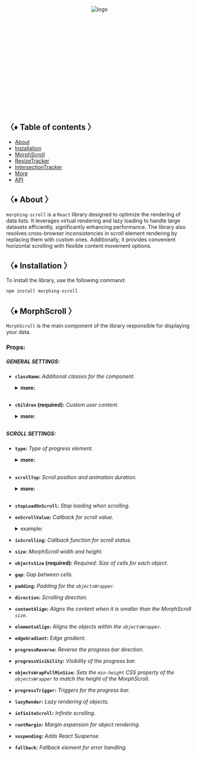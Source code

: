 <div align="center" style="height: 282px;">
  <img src="https://drive.google.com/uc?export=view&id=1zaKS3ZOVpeVEY2xcwZmUhdYuRBGBzZRR" alt="logo"/>
</div>

## 〈♦ Table of contents 〉

- [About](#-about-)
- [Installation](#-installation-)
- [MorphScroll](#-morph_scroll-)
- [ResizeTracker](#-resizet_racker-)
- [IntersectionTracker](#-intersection_tracker-)
- [More](#-more-)
- [API](#-api-)

## 〈♦ About 〉

`morphing-scroll` is a `React` library designed to optimize the rendering of data lists. It leverages virtual rendering and lazy loading to handle large datasets efficiently, significantly enhancing performance. The library also resolves cross-browser inconsistencies in scroll element rendering by replacing them with custom ones. Additionally, it provides convenient horizontal scrolling with flexible content movement options.

## 〈♦ Installation 〉

To install the library, use the following command:

```bash
npm install morphing-scroll
```

## 〈♦ MorphScroll 〉

`MorphScroll` is the main component of the library responsible for displaying your data.

### Props:

##### GENERAL SETTINGS:

- **`className`:** _Additional classes for the component._<br />
  <details>
  <summary><strong>more:</strong></summary>
  <strong>type:</strong> string<br />
  <strong>example:</strong>

  ```tsx
  <MorphScroll
    className="my-class"
    // another props
  >
    {children}
  </MorphScroll>
  ```

  </details>
  <h2>

- **`children` (required):** _Custom user content._
  <details>
  <summary><strong>more:</strong></summary>
  <strong>type:</strong> React.ReactNode<br />
  <strong>example:</strong>

  ```tsx
  <MorphScroll
  // your props
  >
    {children}
  </MorphScroll>
  ```

  </details>
  <h2>

##### SCROLL SETTINGS:

- **`type`:** _Type of progress element._<br />
  <details>
  <summary><strong>more:</strong></summary>
  <strong>type:</strong> "scroll" | "slider"<br />
  <strong>default:</strong> "scroll"<br />
  <strong>example:</strong>

  ```tsx
  <MorphScroll
    type="slider"
    // another props
  >
    {children}
  </MorphScroll>
  ```

  </details>
  <h2>

- **`scrollTop`:** _Scroll position and animation duration._
  <details>
  <summary><strong>more:</strong></summary>
  <strong>type:</strong> { value: number | "end"; duration?: number }<br />
  <strong>default:</strong> { value: 1; duration: 200 }<br />
  <strong>description:</strong> <em><br />
  The default value for <code>value</code> is set to 1 to prevent sudden scrolling to the start of the list, especially when loading new elements at the top of the MorphScroll. The value <code>"end"</code> scrolls to the end of the list upon loading and is useful when adding new items to the bottom of the list and will not work when adding new items to the top.<br />
  The <code>duration</code> parameter specifies the scrolling speed for the <code>scrollTop</code> values. This parameter is optional and you can only use `value'.</em><br />
  <strong>example:</strong>

  ```tsx
  <MorphScroll
    scrollTop={{ value: 100; duration: 100 }}
    // another props
  >
    {children}
  </MorphScroll>
  ```

  </details>
  <h2>

- **`stopLoadOnScroll`:** _Stop loading when scrolling._

- **`onScrollValue`:** _Callback for scroll value._
  <details>
  <summary>example:</summary>
    onScrollValue={[
     (scroll) => scroll > 200 && console.log("scroll > 200")
    ]}
  </details>

- **`isScrolling`:** _Callback function for scroll status._

- **`size`:** _MorphScroll width and height._

- **`objectsSize` (required):** _Required: Size of cells for each object._

- **`gap`:** _Gap between cells._

- **`padding`:** _Padding for the `objectsWrapper`._

- **`direction`:** _Scrolling direction._

- **`contentAlign`:** _Aligns the content when it is smaller than the MorphScroll `size`._

- **`elementsAlign`:** _Aligns the objects within the `objectsWrapper`._

- **`edgeGradient`:** _Edge gradient._

- **`progressReverse`:** _Reverse the progress bar direction._

- **`progressVisibility`:** _Visibility of the progress bar._

- **`objectsWrapFullMinSize`:** _Sets the `min-height` CSS property of the `objectsWrapper` to match the height of the MorphScroll._

- **`progressTrigger`:** _Triggers for the progress bar._

- **`lazyRender`:** _Lazy rendering of objects._

- **`infiniteScroll`:** _Infinite scrolling._

- **`rootMargin`:** _Margin expansion for object rendering._

- **`suspending`:** _Adds React Suspense._
- **`fallback`:** _Fallback element for error handling._
